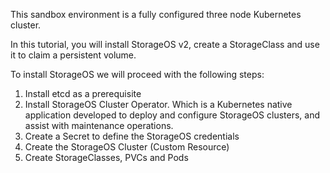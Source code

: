 This sandbox environment is a fully configured three node Kubernetes cluster.

In this tutorial, you will install StorageOS v2, create a StorageClass and use it to claim a persistent volume.

To install StorageOS we will proceed with the following steps:

1. Install etcd as a prerequisite
1. Install StorageOS Cluster Operator. Which is a Kubernetes native application
   developed to deploy and configure StorageOS clusters, and assist with
   maintenance operations. 
1. Create a Secret to define the StorageOS credentials
1. Create the StorageOS Cluster (Custom Resource)
1. Create StorageClasses, PVCs and Pods
